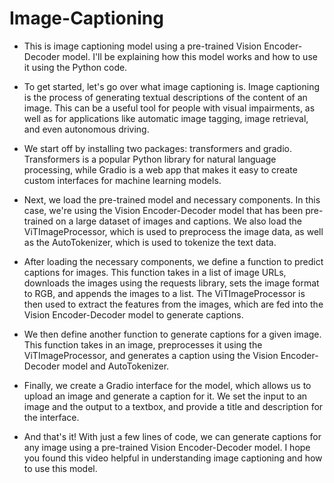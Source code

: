 # Image-Captioning

- This is image captioning model using a pre-trained Vision Encoder-Decoder model. I'll be explaining how this model works and how to use it using the Python code.

- To get started, let's go over what image captioning is. Image captioning is the process of generating textual descriptions of the content of an image. This can be a useful tool for people with visual impairments, as well as for applications like automatic image tagging, image retrieval, and even autonomous driving.

- We start off by installing two packages: transformers and gradio. Transformers is a popular Python library for natural language processing, while Gradio is a web app that makes it easy to create custom interfaces for machine learning models.

- Next, we load the pre-trained model and necessary components. In this case, we're using the Vision Encoder-Decoder model that has been pre-trained on a large dataset of images and captions. We also load the ViTImageProcessor, which is used to preprocess the image data, as well as the AutoTokenizer, which is used to tokenize the text data.

- After loading the necessary components, we define a function to predict captions for images. This function takes in a list of image URLs, downloads the images using the requests library, sets the image format to RGB, and appends the images to a list. The ViTImageProcessor is then used to extract the features from the images, which are fed into the Vision Encoder-Decoder model to generate captions.

- We then define another function to generate captions for a given image. This function takes in an image, preprocesses it using the ViTImageProcessor, and generates a caption using the Vision Encoder-Decoder model and AutoTokenizer.

- Finally, we create a Gradio interface for the model, which allows us to upload an image and generate a caption for it. We set the input to an image and the output to a textbox, and provide a title and description for the interface.

- And that's it! With just a few lines of code, we can generate captions for any image using a pre-trained Vision Encoder-Decoder model. I hope you found this video helpful in understanding image captioning and how to use this model. 
